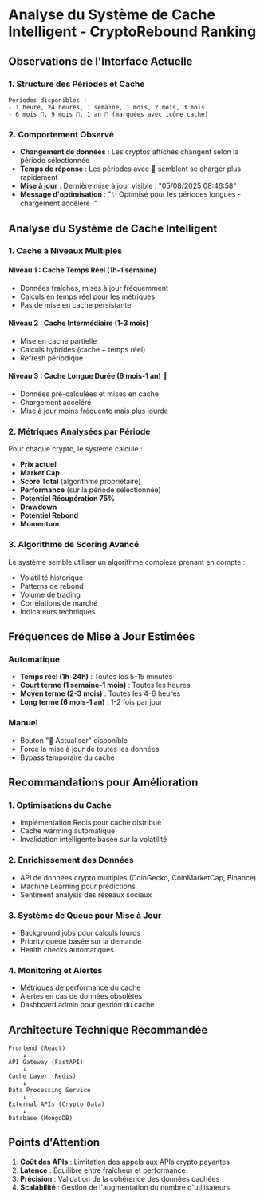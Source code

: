 # Analyse du Système de Cache Intelligent - CryptoRebound Ranking

## Observations de l'Interface Actuelle

### 1. **Structure des Périodes et Cache**
```
Périodes disponibles :
- 1 heure, 24 heures, 1 semaine, 1 mois, 2 mois, 3 mois
- 6 mois 💾, 9 mois 💾, 1 an 💾 (marquées avec icône cache)
```

### 2. **Comportement Observé**
- **Changement de données** : Les cryptos affichés changent selon la période sélectionnée
- **Temps de réponse** : Les périodes avec 💾 semblent se charger plus rapidement
- **Mise à jour** : Dernière mise à jour visible : "05/08/2025 08:46:58"
- **Message d'optimisation** : "✨ Optimisé pour les périodes longues - chargement accéléré !"

## Analyse du Système de Cache Intelligent

### 1. **Cache à Niveaux Multiples**

#### **Niveau 1 : Cache Temps Réel (1h-1 semaine)**
- Données fraîches, mises à jour fréquemment
- Calculs en temps réel pour les métriques
- Pas de mise en cache persistante

#### **Niveau 2 : Cache Intermédiaire (1-3 mois)**
- Mise en cache partielle
- Calculs hybrides (cache + temps réel)
- Refresh périodique

#### **Niveau 3 : Cache Longue Durée (6 mois-1 an) 💾**
- Données pré-calculées et mises en cache
- Chargement accéléré
- Mise à jour moins fréquente mais plus lourde

### 2. **Métriques Analysées par Période**

Pour chaque crypto, le système calcule :
- **Prix actuel**
- **Market Cap**
- **Score Total** (algorithme propriétaire)
- **Performance** (sur la période sélectionnée)
- **Potentiel Récupération 75%**
- **Drawdown**
- **Potentiel Rebond**
- **Momentum**

### 3. **Algorithme de Scoring Avancé**

Le système semble utiliser un algorithme complexe prenant en compte :
- Volatilité historique
- Patterns de rebond
- Volume de trading
- Corrélations de marché
- Indicateurs techniques

## Fréquences de Mise à Jour Estimées

### **Automatique**
- **Temps réel (1h-24h)** : Toutes les 5-15 minutes
- **Court terme (1 semaine-1 mois)** : Toutes les heures
- **Moyen terme (2-3 mois)** : Toutes les 4-6 heures
- **Long terme (6 mois-1 an)** : 1-2 fois par jour

### **Manuel**
- Bouton "🔄 Actualiser" disponible
- Force la mise à jour de toutes les données
- Bypass temporaire du cache

## Recommandations pour Amélioration

### 1. **Optimisations du Cache**
- Implémentation Redis pour cache distribué
- Cache warming automatique
- Invalidation intelligente basée sur la volatilité

### 2. **Enrichissement des Données**
- API de données crypto multiples (CoinGecko, CoinMarketCap, Binance)
- Machine Learning pour prédictions
- Sentiment analysis des réseaux sociaux

### 3. **Système de Queue pour Mise à Jour**
- Background jobs pour calculs lourds
- Priority queue basée sur la demande
- Health checks automatiques

### 4. **Monitoring et Alertes**
- Métriques de performance du cache
- Alertes en cas de données obsolètes
- Dashboard admin pour gestion du cache

## Architecture Technique Recommandée

```
Frontend (React)
    ↓
API Gateway (FastAPI)
    ↓
Cache Layer (Redis)
    ↓
Data Processing Service
    ↓
External APIs (Crypto Data)
    ↓
Database (MongoDB)
```

## Points d'Attention

1. **Coût des APIs** : Limitation des appels aux APIs crypto payantes
2. **Latence** : Équilibre entre fraîcheur et performance
3. **Précision** : Validation de la cohérence des données cachées
4. **Scalabilité** : Gestion de l'augmentation du nombre d'utilisateurs
